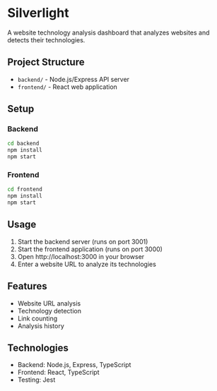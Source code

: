 # Silverlight

A website technology analysis dashboard that analyzes websites and detects their technologies.

## Project Structure

- `backend/` - Node.js/Express API server
- `frontend/` - React web application

## Setup

### Backend

```bash
cd backend
npm install
npm start
```

### Frontend

```bash
cd frontend
npm install
npm start
```

## Usage

1. Start the backend server (runs on port 3001)
2. Start the frontend application (runs on port 3000)
3. Open http://localhost:3000 in your browser
4. Enter a website URL to analyze its technologies

## Features

- Website URL analysis
- Technology detection
- Link counting
- Analysis history

## Technologies

- Backend: Node.js, Express, TypeScript
- Frontend: React, TypeScript
- Testing: Jest
